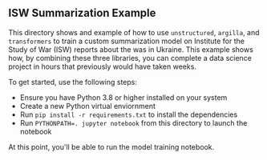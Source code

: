 ## ISW Summarization Example

This directory shows and example of how to use `unstructured`, `argilla`, and `transformers`
to train a custom summarization model on Institute for the Study of War (ISW) reports
about the was in Ukraine. This example shows how, by combining these three libraries, you can
complete a data science project in hours that previously would have taken weeks.

To get started, use the following steps:

- Ensure you have Python 3.8 or higher installed on your system
- Create a new Python virtual enviornment
- Run `pip install -r requirements.txt` to install the dependencies
- Run `PYTHONPATH=. jupyter notebook` from this directory to launch the notebook

At this point, you'll be able to run the model training notebook.
